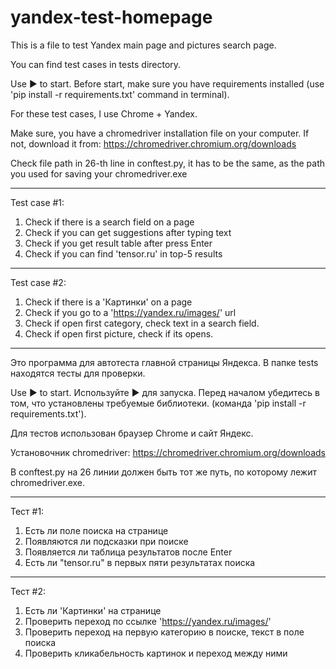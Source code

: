# yandex-test-homepage

This is a file to test Yandex main page and pictures search page.

You can find test cases in tests directory. 

Use ▶ to start.
Before start, make sure you have requirements installed 
(use 'pip install -r requirements.txt' command in terminal).

For these test cases, I use Chrome + Yandex.

Make sure, you have a chromedriver installation file on your computer.
If not, download it from: https://chromedriver.chromium.org/downloads

Check file path in 26-th line in conftest.py, it has to be the same, as the path you used for saving your chromedriver.exe

_____________
Test case #1:
1. Check if there is a search field on a page
2. Check if you can get suggestions after typing text
3. Check if you get result table after press Enter
4. Check if you can find 'tensor.ru' in top-5 results
_____________
Test case #2:
1. Check if there is a 'Картинки' on a page
2. Check if you go to a 'https://yandex.ru/images/' url
3. Check if open first category, check text in a search field.
4. Check if open first picture, check if its opens.

________________________________________________________________________________________________________

Это программа для автотеста главной страницы Яндекса.
В папке tests находятся тесты для проверки. 

Use ▶ to start.
Используйте ▶ для запуска.
Перед началом убедитесь в том, что установлены требуемые библиотеки.
(команда 'pip install -r requirements.txt').

Для тестов использован браузер Chrome и сайт Яндекс.

Установочник chromedriver: https://chromedriver.chromium.org/downloads

В conftest.py на 26 линии должен быть тот же путь, по которому лежит chromedriver.exe.

_____________
Тест #1:
1. Есть ли поле поиска на странице
2. Появляются ли подсказки при поиске
3. Появляется ли таблица результатов после Enter
4. Есть ли "tensor.ru" в первых пяти результатах поиска
_____________
Тест #2:
1. Есть ли 'Картинки' на странице
2. Проверить переход по ссылке 'https://yandex.ru/images/'
3. Проверить переход на первую категорию в поиске, текст в поле поиска
4. Проверить кликабельность картинок и переход между ними
